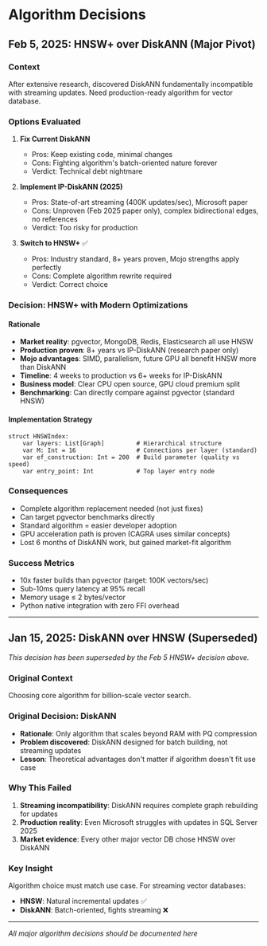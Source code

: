 # Algorithm Decisions

## Feb 5, 2025: HNSW+ over DiskANN (Major Pivot)

### Context
After extensive research, discovered DiskANN fundamentally incompatible with streaming updates. Need production-ready algorithm for vector database.

### Options Evaluated
1. **Fix Current DiskANN**
   - Pros: Keep existing code, minimal changes
   - Cons: Fighting algorithm's batch-oriented nature forever
   - Verdict: Technical debt nightmare

2. **Implement IP-DiskANN (2025)**
   - Pros: State-of-art streaming (400K updates/sec), Microsoft paper
   - Cons: Unproven (Feb 2025 paper only), complex bidirectional edges, no references
   - Verdict: Too risky for production

3. **Switch to HNSW+** ✅
   - Pros: Industry standard, 8+ years proven, Mojo strengths apply perfectly
   - Cons: Complete algorithm rewrite required
   - Verdict: Correct choice

### Decision: HNSW+ with Modern Optimizations

#### Rationale
- **Market reality**: pgvector, MongoDB, Redis, Elasticsearch all use HNSW
- **Production proven**: 8+ years vs IP-DiskANN (research paper only)
- **Mojo advantages**: SIMD, parallelism, future GPU all benefit HNSW more than DiskANN
- **Timeline**: 4 weeks to production vs 6+ weeks for IP-DiskANN
- **Business model**: Clear CPU open source, GPU cloud premium split
- **Benchmarking**: Can directly compare against pgvector (standard HNSW)

#### Implementation Strategy
```mojo
struct HNSWIndex:
    var layers: List[Graph]         # Hierarchical structure
    var M: Int = 16                 # Connections per layer (standard)
    var ef_construction: Int = 200  # Build parameter (quality vs speed)
    var entry_point: Int            # Top layer entry node
```

### Consequences
- Complete algorithm replacement needed (not just fixes)
- Can target pgvector benchmarks directly
- Standard algorithm = easier developer adoption
- GPU acceleration path is proven (CAGRA uses similar concepts)
- Lost 6 months of DiskANN work, but gained market-fit algorithm

### Success Metrics
- 10x faster builds than pgvector (target: 100K vectors/sec)
- Sub-10ms query latency at 95% recall
- Memory usage ≤ 2 bytes/vector
- Python native integration with zero FFI overhead

---

## Jan 15, 2025: DiskANN over HNSW (Superseded)

*This decision has been superseded by the Feb 5 HNSW+ decision above.*

### Original Context
Choosing core algorithm for billion-scale vector search.

### Original Decision: DiskANN
- **Rationale**: Only algorithm that scales beyond RAM with PQ compression
- **Problem discovered**: DiskANN designed for batch building, not streaming updates
- **Lesson**: Theoretical advantages don't matter if algorithm doesn't fit use case

### Why This Failed
1. **Streaming incompatibility**: DiskANN requires complete graph rebuilding for updates
2. **Production reality**: Even Microsoft struggles with updates in SQL Server 2025
3. **Market evidence**: Every other major vector DB chose HNSW over DiskANN

### Key Insight
Algorithm choice must match use case. For streaming vector databases:
- **HNSW**: Natural incremental updates ✅
- **DiskANN**: Batch-oriented, fights streaming ❌

---
*All major algorithm decisions should be documented here*